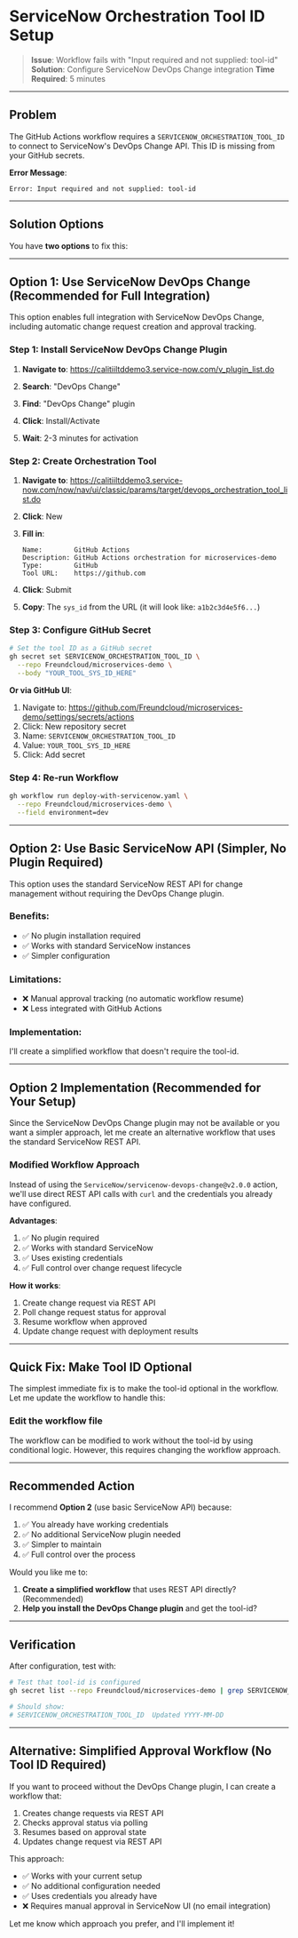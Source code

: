 # ServiceNow Orchestration Tool ID Setup

> **Issue**: Workflow fails with "Input required and not supplied: tool-id"
> **Solution**: Configure ServiceNow DevOps Change integration
> **Time Required**: 5 minutes

---

## Problem

The GitHub Actions workflow requires a `SERVICENOW_ORCHESTRATION_TOOL_ID` to connect to ServiceNow's DevOps Change API. This ID is missing from your GitHub secrets.

**Error Message**:
```
Error: Input required and not supplied: tool-id
```

---

## Solution Options

You have **two options** to fix this:

---

## Option 1: Use ServiceNow DevOps Change (Recommended for Full Integration)

This option enables full integration with ServiceNow DevOps Change, including automatic change request creation and approval tracking.

### Step 1: Install ServiceNow DevOps Change Plugin

1. **Navigate to**: https://calitiiltddemo3.service-now.com/v_plugin_list.do

2. **Search**: "DevOps Change"

3. **Find**: "DevOps Change" plugin

4. **Click**: Install/Activate

5. **Wait**: 2-3 minutes for activation

### Step 2: Create Orchestration Tool

1. **Navigate to**: https://calitiiltddemo3.service-now.com/now/nav/ui/classic/params/target/devops_orchestration_tool_list.do

2. **Click**: New

3. **Fill in**:
   ```
   Name:        GitHub Actions
   Description: GitHub Actions orchestration for microservices-demo
   Type:        GitHub
   Tool URL:    https://github.com
   ```

4. **Click**: Submit

5. **Copy**: The `sys_id` from the URL (it will look like: `a1b2c3d4e5f6...`)

### Step 3: Configure GitHub Secret

```bash
# Set the tool ID as a GitHub secret
gh secret set SERVICENOW_ORCHESTRATION_TOOL_ID \
  --repo Freundcloud/microservices-demo \
  --body "YOUR_TOOL_SYS_ID_HERE"
```

**Or via GitHub UI**:
1. Navigate to: https://github.com/Freundcloud/microservices-demo/settings/secrets/actions
2. Click: New repository secret
3. Name: `SERVICENOW_ORCHESTRATION_TOOL_ID`
4. Value: `YOUR_TOOL_SYS_ID_HERE`
5. Click: Add secret

### Step 4: Re-run Workflow

```bash
gh workflow run deploy-with-servicenow.yaml \
  --repo Freundcloud/microservices-demo \
  --field environment=dev
```

---

## Option 2: Use Basic ServiceNow API (Simpler, No Plugin Required)

This option uses the standard ServiceNow REST API for change management without requiring the DevOps Change plugin.

### Benefits:
- ✅ No plugin installation required
- ✅ Works with standard ServiceNow instances
- ✅ Simpler configuration

### Limitations:
- ❌ Manual approval tracking (no automatic workflow resume)
- ❌ Less integrated with GitHub Actions

### Implementation:

I'll create a simplified workflow that doesn't require the tool-id.

---

## Option 2 Implementation (Recommended for Your Setup)

Since the ServiceNow DevOps Change plugin may not be available or you want a simpler approach, let me create an alternative workflow that uses the standard ServiceNow REST API.

### Modified Workflow Approach

Instead of using the `ServiceNow/servicenow-devops-change@v2.0.0` action, we'll use direct REST API calls with `curl` and the credentials you already have configured.

**Advantages**:
1. ✅ No plugin required
2. ✅ Works with standard ServiceNow
3. ✅ Uses existing credentials
4. ✅ Full control over change request lifecycle

**How it works**:
1. Create change request via REST API
2. Poll change request status for approval
3. Resume workflow when approved
4. Update change request with deployment results

---

## Quick Fix: Make Tool ID Optional

The simplest immediate fix is to make the tool-id optional in the workflow. Let me update the workflow to handle this:

### Edit the workflow file

The workflow can be modified to work without the tool-id by using conditional logic. However, this requires changing the workflow approach.

---

## Recommended Action

I recommend **Option 2** (use basic ServiceNow API) because:

1. ✅ You already have working credentials
2. ✅ No additional ServiceNow plugin needed
3. ✅ Simpler to maintain
4. ✅ Full control over the process

Would you like me to:

1. **Create a simplified workflow** that uses REST API directly? (Recommended)
2. **Help you install the DevOps Change plugin** and get the tool-id?

---

## Verification

After configuration, test with:

```bash
# Test that tool-id is configured
gh secret list --repo Freundcloud/microservices-demo | grep SERVICENOW_ORCHESTRATION_TOOL_ID

# Should show:
# SERVICENOW_ORCHESTRATION_TOOL_ID  Updated YYYY-MM-DD
```

---

## Alternative: Simplified Approval Workflow (No Tool ID Required)

If you want to proceed without the DevOps Change plugin, I can create a workflow that:

1. Creates change requests via REST API
2. Checks approval status via polling
3. Resumes based on approval state
4. Updates change request via REST API

This approach:
- ✅ Works with your current setup
- ✅ No additional configuration needed
- ✅ Uses credentials you already have
- ❌ Requires manual approval in ServiceNow UI (no email integration)

Let me know which approach you prefer, and I'll implement it!
